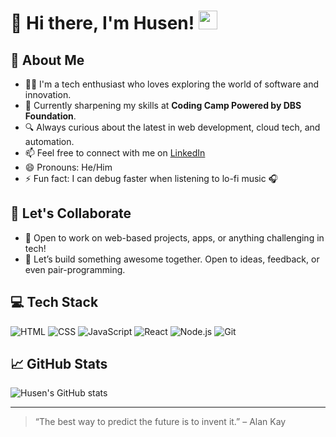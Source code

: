 # 👋 Hi there, I'm Husen! <img src="https://media.giphy.com/media/hvRJCLFzcasrR4ia7z/giphy.gif" width="30px"/>

## 🚀 About Me
- 🧑‍💻 I'm a tech enthusiast who loves exploring the world of software and innovation.
- 🌱 Currently sharpening my skills at **Coding Camp Powered by DBS Foundation**.
- 🔍 Always curious about the latest in web development, cloud tech, and automation.
- 📫 Feel free to connect with me on [LinkedIn](https://www.linkedin.com/in/ahmad-husen-assalam)
- 😄 Pronouns: He/Him
- ⚡ Fun fact: I can debug faster when listening to lo-fi music 🎧

## 🤝 Let's Collaborate
- 🔧 Open to work on web-based projects, apps, or anything challenging in tech!
- 💬 Let’s build something awesome together. Open to ideas, feedback, or even pair-programming.

## 💻 Tech Stack
![HTML](https://img.shields.io/badge/-HTML5-E34F26?style=flat-square&logo=html5&logoColor=white)
![CSS](https://img.shields.io/badge/-CSS3-1572B6?style=flat-square&logo=css3)
![JavaScript](https://img.shields.io/badge/-JavaScript-F7DF1E?style=flat-square&logo=javascript&logoColor=black)
![React](https://img.shields.io/badge/-React-61DAFB?style=flat-square&logo=react)
![Node.js](https://img.shields.io/badge/-Node.js-339933?style=flat-square&logo=node.js&logoColor=white)
![Git](https://img.shields.io/badge/-Git-F05032?style=flat-square&logo=git&logoColor=white)

## 📈 GitHub Stats
![Husen's GitHub stats](https://github-readme-stats.vercel.app/api?username=Husen28&show_icons=true&theme=tokyonight)

---

> “The best way to predict the future is to invent it.” – Alan Kay

<!---
Husen28/Husen28 is a ✨ special ✨ repository because its `README.md` (this file) appears on your GitHub profile.
You can click the Preview link to take a look at your changes.
--->
